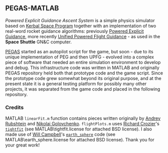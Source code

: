 ## PEGAS-MATLAB
*Powered Explicit Guidance Ascent System* is a simple physics simulator based on [Kerbal Space Program](https://kerbalspaceprogram.com/) together with an implementation of two real-word rocket guidance algorithms: previously [Powered Explicit Guidance](http://ntrs.nasa.gov/archive/nasa/casi.ntrs.nasa.gov/19660006073.pdf), more recently [Unified Powered Flight Guidance](https://ntrs.nasa.gov/search.jsp?R=19740004402) - as used in the **Space Shuttle** GN&C computer.

[PEGAS](https://github.com/Noiredd/PEGAS) started as an autopilot script for the game, but soon - due to its unique implementation of PEG and then UPFG - evolved into a complex piece of software that needed an entire simulation environment to develop and debug.
This infrastructure code was written in MATLAB and originally PEGAS repository held both that prototype code and the game script.
Since the prototype code grew somewhat beyond its original purpose, and at the present state it is a general testing platform for possibly many other projects, it was separated from the game code and placed in the following repository.

### Credits

MATLAB `linearFit.m` function contains pieces written originally by [Andrey Rubshtein](http://stackoverflow.com/users/817452/andrey-rubshtein) and [Nikolai Golovchenko](http://golovchenko.org).
`flightPlots.m` uses [Richard Crozier](http://www.mathworks.com/matlabcentral/profile/authors/1590682-richard-crozier)'s [`tightfit`](http://www.mathworks.com/matlabcentral/fileexchange/34055-tightfig) (see MATLAB\tightfit.license for attached BSD license).
I also made use of [Will Campbell](https://www.mathworks.com/matlabcentral/profile/authors/1050816-will-campbell)'s [`earth_sphere`](https://www.mathworks.com/matlabcentral/fileexchange/27123-earth-sized-sphere-with-topography) code (see MATLAB\earth_sphere.license for attached BSD license).
Thank you for your great work!
